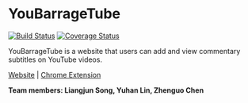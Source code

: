 # YouBarrageTube

[![Build Status](https://travis-ci.org/YouBarrageTube/YouBarrageTube.svg?branch=master)](https://travis-ci.org/YouBarrageTube/YouBarrageTube)
[![Coverage Status](https://coveralls.io/repos/github/YouBarrageTube/YouBarrageTube/badge.svg?branch=master)](https://coveralls.io/github/YouBarrageTube/YouBarrageTube?branch=master)

YouBarrageTube is a website that users can add and view commentary subtitles on YouTube videos.

[Website](http://youbarragetube.com) | [Chrome Extension](https://chrome.google.com/webstore/detail/youbarragetube/nfolmkdajkapgfohdagpadfcdfhijhne?hl=en)



**Team members: Liangjun Song, Yuhan Lin, Zhenguo Chen**

